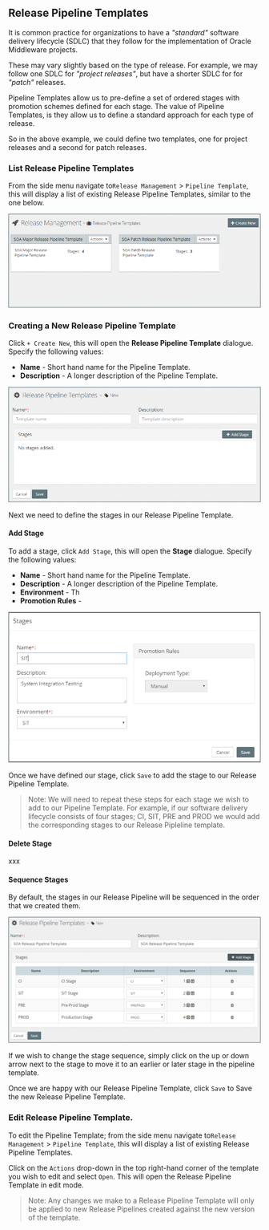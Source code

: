 ## Release Pipeline Templates
It is common practice for organizations to have a *"standard"* software delivery lifecycle (SDLC) that they follow for the implementation of Oracle Middleware projects. 

These may vary slightly based on the type of release. For example, we may follow one SDLC for *"project releases"*, but have a shorter SDLC for   for *"patch"* releases.

Pipeline Templates allow us to pre-define a set of ordered stages with promotion schemes defined for each stage. The value of Pipeline Templates, is they allow us to define a standard approach for each type of release.

So in the above example, we could define two templates, one for project releases and a second for patch releases.

### List Release Pipeline Templates
From the side menu navigate to`Release Management` > `Pipeline Template`, this will display a list of existing Release Pipeline Templates, similar to the one below.

![](img/releasePipelineTemplatesList.PNG)

### Creating a New Release Pipeline Template
Click `+ Create New`, this will open the **Release Pipeline Template** dialogue. Specify the following values:

* **Name** - Short hand name for the Pipeline Template.
* **Description** - A longer description of the Pipeline Template.

![](img/releasePipelineTemplateCreate.PNG)

Next we need to define the stages in our Release Pipeline Template.

#### Add Stage
To add a stage, click `Add Stage`, this will open the **Stage** dialogue. Specify the following values:

* **Name** - Short hand name for the Pipeline Template.
* **Description** - A longer description of the Pipeline Template.
* **Environment** - Th
* **Promotion Rules** - 

![](img/releasePipelineTemplateAddStage.PNG)

Once we have defined our stage, click `Save` to add the stage to our Release Pipeline Template.

> Note: We will need to repeat these steps for each stage we wish to add to our Pipeline Template. For example, if our software delivery lifecycle consists of four stages; CI, SIT, PRE and PROD we would add the corresponding stages to our Release Pipleline template.

#### Delete Stage
xxx

#### Sequence Stages
By default, the stages in our Release Pipeline will be sequenced in the order that we created them.

![](img/releasePipelineTemplateOrderStages.PNG)

If we wish to change the stage sequence, simply click on the up or down arrow next to the stage to move it to an earlier or later stage in the pipeline template.

Once we are happy with our Release Pipeline Template, click `Save` to Save the new Release Pipeline Template.

### Edit Release Pipeline Template.
To edit the Pipeline Template; from the side menu navigate to`Release Management` > `Pipeline Template`, this will display a list of existing Release Pipeline Templates. 

Click on the `Actions` drop-down in the top right-hand corner of the template you wish to edit and select `Open`. This will open the Release Pipeline Template in edit mode.


> Note: Any changes we make to a Release Pipeline Template will only be applied to new Release Pipelines created against the new version of the template.



